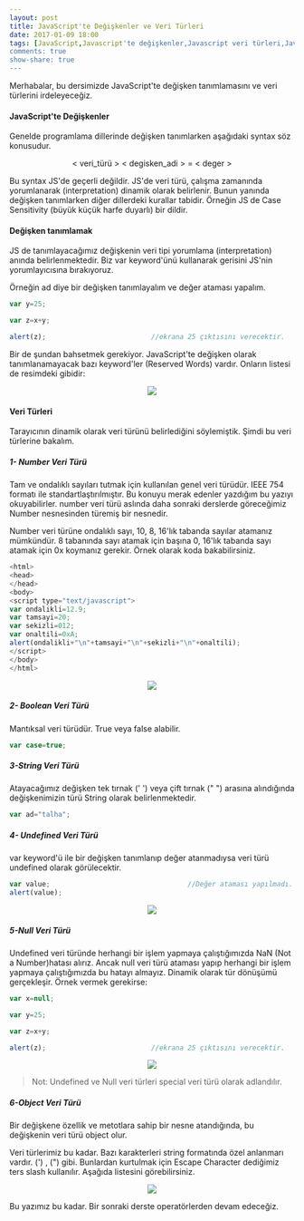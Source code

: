 ```yaml
---
layout: post
title: JavaScript'te Değişkenler ve Veri Türleri
date: 2017-01-09 18:00
tags: [JavaScript,Javascript'te değişkenler,Javascript veri türleri,Javascript dersleri]
comments: true
show-share: true
---
```


Merhabalar, bu dersimizde JavaScript'te değişken tanımlamasını ve veri türlerini irdeleyeceğiz.

#### JavaScript'te Değişkenler

Genelde programlama dillerinde değişken tanımlarken aşağıdaki syntax söz konusudur.

 
 <p align="center"> < veri_türü > < degisken_adi > = < deger > </p>
  

Bu syntax JS'de geçerli değildir. JS'de veri türü, çalışma zamanında yorumlanarak (interpretation) dinamik olarak belirlenir. Bunun yanında değişken tanımlarken diğer dillerdeki kurallar tabidir. Örneğin JS de Case Sensitivity (büyük küçük harfe duyarlı) bir dildir.

#### Değişken tanımlamak

JS de tanımlayacağımız değişkenin veri tipi yorumlama (interpretation) anında belirlenmektedir. Biz var keyword'ünü kullanarak gerisini JS'nin yorumlayıcısına bırakıyoruz.

Örneğin ad diye bir değişken tanımlayalım ve değer ataması yapalım.

```javascript
var y=25;

var z=x+y;   

alert(z);                          //ekrana 25 çıktısını verecektir.
```

Bir de şundan bahsetmek gerekiyor. JavaScript'te değişken olarak tanımlanamayacak bazı keyword'ler (Reserved Words) vardır. Onların listesi de resimdeki gibidir:

<p align="center">
  <img src="https://raw.githubusercontent.com/talhakum/talhakum.github.io/master/img/js2.png"/>
</p>

#### Veri Türleri

Tarayıcının dinamik olarak veri türünü belirlediğini söylemiştik. Şimdi bu veri türlerine bakalım.

##### 1- Number Veri Türü

Tam ve ondalıklı sayıları tutmak için kullanılan genel veri türüdür. IEEE 754 formatı ile standartlaştırılmıştır. Bu konuyu merak edenler yazdığım bu yazıyı okuyabilirler. number veri türü aslında daha sonraki derslerde göreceğimiz Number nesnesinden türemiş bir nesnedir.

Number veri türüne ondalıklı sayı, 10, 8, 16'lık tabanda sayılar atamanız mümkündür. 8 tabanında sayı atamak için başına 0, 16'lık tabanda sayı atamak için 0x koymanız gerekir. Örnek olarak koda bakabilirsiniz.
```javascript
<html>
<head>
</head>
<body>
<script type="text/javascript">
var ondalikli=12.9;
var tamsayi=20;
var sekizli=012;
var onaltili=0xA;
alert(ondalikli+"\n"+tamsayi+"\n"+sekizli+"\n"+onaltili);
</script>
</body>
</html>
```

<p align="center">
  <img src="https://raw.githubusercontent.com/talhakum/talhakum.github.io/master/img/js3.png"/>
</p>

##### 2- Boolean Veri Türü

Mantıksal veri türüdür. True veya false alabilir.

```javascript
var case=true;
```

##### 3-String Veri Türü

Atayacağımız değişken tek tırnak (' ') veya çift tırnak (" ") arasına alındığında değişkenimizin türü String olarak belirlenmektedir.


```javascript
var ad="talha";
```

##### 4- Undefined Veri Türü

var keyword'ü ile bir değişken tanımlanıp değer atanmadıysa veri türü undefined olarak görülecektir.
```javascript
var value;                                  //Değer ataması yapılmadı.
alert(value);
```

<p align="center">
  <img src="https://raw.githubusercontent.com/talhakum/talhakum.github.io/master/img/js4.png"/>
</p>

##### 5-Null Veri Türü

Undefined veri türünde herhangi bir işlem yapmaya çalıştığımızda NaN (Not a Number)hatası alırız. Ancak null veri türü ataması yapıp herhangi bir işlem yapmaya çalıştığımızda bu hatayı almayız. Dinamik olarak tür dönüşümü gerçekleşir. Örnek vermek gerekirse:

```javascript
var x=null;

var y=25;

var z=x+y;   

alert(z);                          //ekrana 25 çıktısını verecektir.
```
<p align="center">
  <img src="https://raw.githubusercontent.com/talhakum/talhakum.github.io/master/img/js5.png"/>
</p>

> Not: Undefined ve Null veri türleri special veri türü olarak adlandılır.

##### 6-Object Veri Türü

Bir değişkene özellik ve metotlara sahip bir nesne atandığında, bu değişkenin veri türü object olur.

Veri türlerimiz bu kadar. Bazı karakterleri string formatında özel anlanmarı vardır. (') , (") gibi. Bunlardan kurtulmak için Escape Character dediğimiz ters slash kullanılır. Aşağıda listesini görebilirsiniz.

<p align="center">
  <img src="https://raw.githubusercontent.com/talhakum/talhakum.github.io/master/img/js6.png"/>
</p>

Bu yazımız bu kadar. Bir sonraki derste operatörlerden devam edeceğiz.
